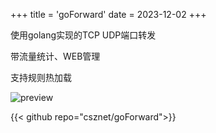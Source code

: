 +++
title = 'goForward'
date = 2023-12-02
+++

使用golang实现的TCP UDP端口转发

带流量统计、WEB管理

支持规则热加载

![preview](/images/goForward.png)

{{< github repo="csznet/goForward">}}